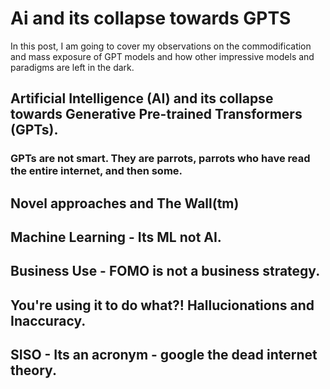 # Ai and its collapse towards GPTS

In this post, I am going to cover my observations on the commodification and mass exposure of GPT models and how other impressive models and paradigms are left in the dark.

## Artificial Intelligence (AI) and its collapse towards Generative Pre-trained Transformers (GPTs).

### GPTs are not smart. They are parrots, parrots who have read the entire internet, and then some.

## Novel approaches and The Wall(tm)

## Machine Learning - Its ML not AI.

## Business Use - FOMO is not a business strategy.

## You're using it to do what?! Hallucionations and Inaccuracy.

## SISO - Its an acronym - google the dead internet theory.
